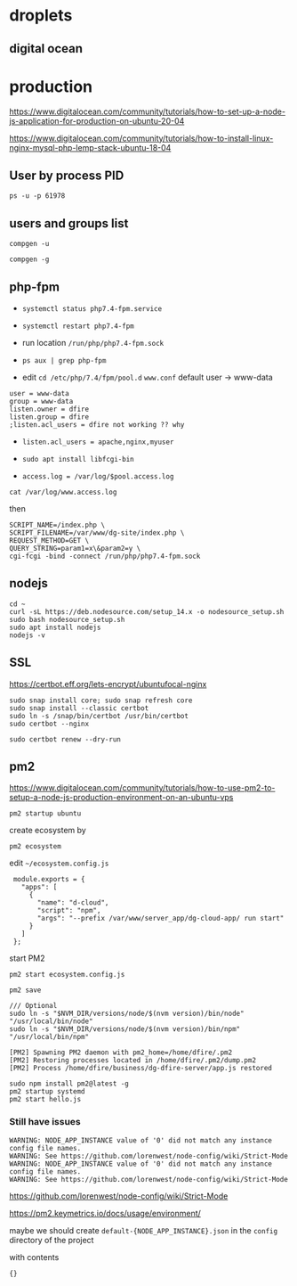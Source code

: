# droplets

## digital ocean


# production

<https://www.digitalocean.com/community/tutorials/how-to-set-up-a-node-js-application-for-production-on-ubuntu-20-04>

<https://www.digitalocean.com/community/tutorials/how-to-install-linux-nginx-mysql-php-lemp-stack-ubuntu-18-04>

## User by process PID

`ps -u -p 61978`

## users and groups list

`compgen -u`

`compgen -g`

## php-fpm

* `systemctl status php7.4-fpm.service`

* `systemctl restart php7.4-fpm`

* run location `/run/php/php7.4-fpm.sock`

* `ps aux | grep php-fpm`

* edit `cd /etc/php/7.4/fpm/pool.d` `www.conf` default user -> www-data

```
user = www-data
group = www-data
listen.owner = dfire
listen.group = dfire
;listen.acl_users = dfire not working ?? why
```

* `listen.acl_users = apache,nginx,myuser`

* `sudo apt install libfcgi-bin`

* `access.log = /var/log/$pool.access.log`

`cat /var/log/www.access.log`

then 

```
SCRIPT_NAME=/index.php \
SCRIPT_FILENAME=/var/www/dg-site/index.php \
REQUEST_METHOD=GET \
QUERY_STRING=param1=x\&param2=y \
cgi-fcgi -bind -connect /run/php/php7.4-fpm.sock
```

## nodejs 
```
cd ~
curl -sL https://deb.nodesource.com/setup_14.x -o nodesource_setup.sh
sudo bash nodesource_setup.sh
sudo apt install nodejs
nodejs -v
```

## SSL

<https://certbot.eff.org/lets-encrypt/ubuntufocal-nginx>

```
sudo snap install core; sudo snap refresh core
sudo snap install --classic certbot
sudo ln -s /snap/bin/certbot /usr/bin/certbot
sudo certbot --nginx

sudo certbot renew --dry-run

```

## pm2

<https://www.digitalocean.com/community/tutorials/how-to-use-pm2-to-setup-a-node-js-production-environment-on-an-ubuntu-vps>

```
pm2 startup ubuntu
```

create ecosystem by 

```
pm2 ecosystem
```

edit `~/ecosystem.config.js`

```
 module.exports = {
   "apps": [
     {
       "name": "d-cloud",
       "script": "npm",
       "args": "--prefix /var/www/server_app/dg-cloud-app/ run start"
     }
   ]
 };
```

start PM2

```
pm2 start ecosystem.config.js
```

```
pm2 save
```

```
/// Optional
sudo ln -s "$NVM_DIR/versions/node/$(nvm version)/bin/node" "/usr/local/bin/node"
sudo ln -s "$NVM_DIR/versions/node/$(nvm version)/bin/npm" "/usr/local/bin/npm"
```

```
[PM2] Spawning PM2 daemon with pm2_home=/home/dfire/.pm2
[PM2] Restoring processes located in /home/dfire/.pm2/dump.pm2
[PM2] Process /home/dfire/business/dg-dfire-server/app.js restored
```
```
sudo npm install pm2@latest -g
pm2 startup systemd
pm2 start hello.js
```

### Still have issues

```
WARNING: NODE_APP_INSTANCE value of '0' did not match any instance config file names.
WARNING: See https://github.com/lorenwest/node-config/wiki/Strict-Mode
WARNING: NODE_APP_INSTANCE value of '0' did not match any instance config file names.
WARNING: See https://github.com/lorenwest/node-config/wiki/Strict-Mode
```

<https://github.com/lorenwest/node-config/wiki/Strict-Mode>

<https://pm2.keymetrics.io/docs/usage/environment/>

maybe we should create `default-{NODE_APP_INSTANCE}.json` in the `config` directory of the project

with contents
```
{}
```
